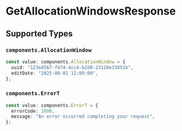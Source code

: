 # GetAllocationWindowsResponse


## Supported Types

### `components.AllocationWindow`

```typescript
const value: components.AllocationWindow = {
  uuid: "123e4567-f474-4cc4-b2d0-23126e33851b",
  editDate: "2025-08-01 12:00:00",
};
```

### `components.ErrorT`

```typescript
const value: components.ErrorT = {
  errorCode: 1000,
  message: "An error occurred completing your request",
};
```

